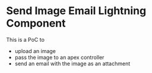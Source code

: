 # Send Image Email Lightning Component

This is a PoC to 
- upload an image 
- pass the image to an apex controller
- send an email with the image as an attachment

